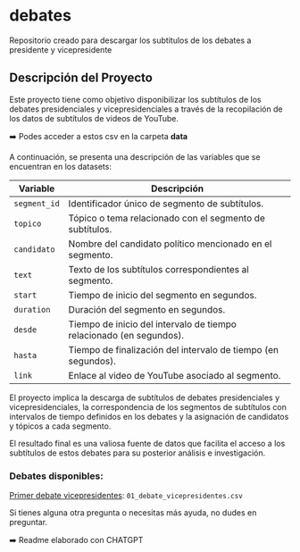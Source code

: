 # debates

Repositorio creado para descargar los subtitulos de los debates a presidente y vicepresidente

## Descripción del Proyecto

Este proyecto tiene como objetivo disponibilizar los subtítulos de los debates presidenciales y vicepresidenciales a través de la recopilación de los datos de subtítulos de videos de YouTube.

➡️ Podes acceder a estos csv en la carpeta **data**

A continuación, se presenta una descripción de las variables que se encuentran en los datasets:

| Variable     | Descripción                                                         |
|-----------------|-------------------------------------------------------|
| `segment_id` | Identificador único de segmento de subtítulos.                      |
| `topico`     | Tópico o tema relacionado con el segmento de subtítulos.            |
| `candidato`  | Nombre del candidato político mencionado en el segmento.            |
| `text`       | Texto de los subtítulos correspondientes al segmento.               |
| `start`      | Tiempo de inicio del segmento en segundos.                          |
| `duration`   | Duración del segmento en segundos.                                  |
| `desde`      | Tiempo de inicio del intervalo de tiempo relacionado (en segundos). |
| `hasta`      | Tiempo de finalización del intervalo de tiempo (en segundos).       |
| `link`       | Enlace al video de YouTube asociado al segmento.                    |

El proyecto implica la descarga de subtítulos de debates presidenciales y vicepresidenciales, la correspondencia de los segmentos de subtítulos con intervalos de tiempo definidos en los debates y la asignación de candidatos y tópicos a cada segmento.

El resultado final es una valiosa fuente de datos que facilita el acceso a los subtítulos de estos debates para su posterior análisis e investigación.

### **Debates disponibles:**

[Primer debate vicepresidentes](https://www.youtube.com/watch?v=NLb9WkfrvUY): `01_debate_vicepresidentes.csv`

Si tienes alguna otra pregunta o necesitas más ayuda, no dudes en preguntar.

➡️ Readme elaborado con CHATGPT
